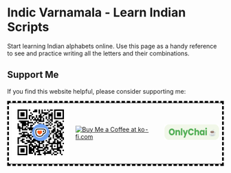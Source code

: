 # Indic Varnamala - Learn Indian Scripts

Start learning Indian alphabets online. Use this page as a handy reference to see and practice writing all the letters and their combinations.

## Support Me

If you find this website helpful, please consider supporting me:

<table style="border:4px dashed black;">
  <tr>
    <td><img src="assets/qr-code.png" width="150"/></td>
    <td><a href='https://ko-fi.com/N4N61MYBBT' target='_blank'><img height='36' style='border:0px;height:36px;' src='https://storage.ko-fi.com/cdn/kofi6.png?v=6' border='0' alt='Buy Me a Coffee at ko-fi.com' /></a></td>
    <td><a href='https://onlychai.neocities.org/support.html?name=Chandu&upi=chandujr-2%40okhdfcbank' target='_blank'><img height='36' style='border:0px;height:36px;' src='assets/buy-indian.png' border='0' alt='Use UPI Payment Gateway' /></a></td>
  </tr>
</table>
